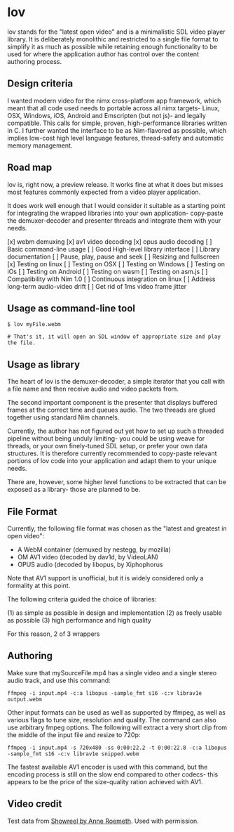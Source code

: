 
lov
===

lov stands for the "latest open video" and is a minimalistic SDL video player library. It is deliberately monolithic and restricted to a single file format to simplify it as much as possible while retaining enough functionality to be used for where the application author has control over the content authoring process.

Design criteria
---------------

I wanted modern video for the nimx cross-platform app framework, which meant that all code used needs to portable across all nimx targets- Linux, OSX, Windows, iOS, Android and Emscripten (but not js)- and legally compatible. This calls for simple, proven, high-performance libraries written in C. I further wanted the interface to be as Nim-flavored as possible, which implies low-cost high level language features, thread-safety and automatic memory management.

Road map
--------

lov is, right now, a preview release. It works fine at what it does but misses most features commonly expected from a video player application.

It does work well enough that I would consider it suitable as a starting point for integrating the wrapped libraries into your own application- copy-paste the demuxer-decoder and presenter threads and integrate them with your needs.

[x] webm demuxing
[x] av1 video decoding
[x] opus audio decoding
[ ] Basic command-line usage
[ ] Good High-level library interface
[ ] Library documentation
[ ] Pause, play, pause and seek
[ ] Resizing and fullscreen
[x] Testing on linux
[ ] Testing on OSX
[ ] Testing on Windows
[ ] Testing on iOs
[ ] Testing on Android
[ ] Testing on wasm
[ ] Testing on asm.js
[ ] Compatibility with Nim 1.0
[ ] Continuous integration on linux
[ ] Address long-term audio-video drift
[ ] Get rid of 1ms video frame jitter

Usage as command-line tool
--------------------------

```
$ lov myFile.webm

# That's it, it will open an SDL window of appropriate size and play the file.
```

Usage as library
----------------

The heart of lov is the demuxer-decoder, a simple iterator that you call with a file name and then receive audio and video packets from.

The second important component is the presenter that displays buffered frames at the correct time and queues audio. The two threads are
glued together using standard Nim channels.

Currently, the author has not figured out yet how to set up such a threaded pipeline without being unduly limiting- you could be using
weave for threads, or your own finely-tuned SDL setup, or prefer your own data structures. It is therefore currently recommended to
copy-paste relevant portions of lov code into your application and adapt them to your unique needs.

There are, however, some higher level functions to be extracted that can be exposed as a library- those are planned to be.

File Format
-----------

Currently, the following file format was chosen as the "latest and greatest in open video":

* A WebM container (demuxed by nestegg, by mozilla)
* OM AV1 video (decoded by dav1d, by VideoLAN)
* OPUS audio (decoded by libopus, by Xiphophorus

Note that AV1 support is unofficial, but it is widely considered only a formality at this point.

The following criteria guided the choice of libraries:

(1) as simple as possible in design and implementation
(2) as freely usable as possible
(3) high performance and high quality

For this reason, 2 of 3 wrappers

Authoring
---------

Make sure that mySourceFile.mp4 has a single video and a single stereo audio track, and use this command:

    ffmpeg -i input.mp4 -c:a libopus -sample_fmt s16 -c:v librav1e output.webm

Other input formats can be used as well as supported by ffmpeg, as well as various flags to tune size, resolution and quality. The command can also use arbitrary fmpeg options. The following will extract a very short clip from the middle
of the input file and resize to 720p:

    ffmpeg -i input.mp4 -s 720x480 -ss 0:00:22.2 -t 0:00:22.8 -c:a libopus -sample_fmt s16 -c:v librav1e snipped.webm

The fastest available AV1 encoder is used with this command, but the encoding process is still on the slow end compared to other codecs- this appears to be the price of the size-quality ration achieved with AV1.

Video credit
------------

Test data from [Showreel by Anne Roemeth](https://vimeo.com/292581643). Used with permission.
